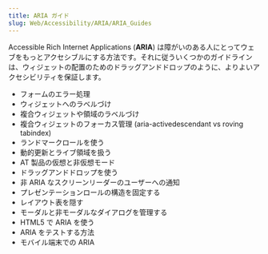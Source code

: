 ```yaml
---
title: ARIA ガイド
slug: Web/Accessibility/ARIA/ARIA_Guides
---
```


Accessible Rich Internet Applications (**ARIA**) は障がいのある人にとってウェブをもっとアクセシブルにする方法です。それに従ういくつかのガイドラインは、ウィジェットの配置のためのドラッグアンドドロップのように、よりよいアクセシビリティを保証します。

- フォームのエラー処理
- ウィジェットへのラベルづけ
- 複合ウィジェットや領域のラベルづけ
- 複合ウィジェットのフォーカス管理 (aria-activedescendant vs roving tabindex)
- ランドマークロールを使う
- 動的更新とライブ領域を扱う
- AT 製品の仮想と非仮想モード
- ドラッグアンドドロップを使う
- 非 ARIA なスクリーンリーダーのユーザーへの通知
- プレゼンテーションロールの構造を固定する
- レイアウト表を隠す
- モーダルと非モーダルなダイアログを管理する
- HTML5 で ARIA を使う
- ARIA をテストする方法
- モバイル端末での ARIA
